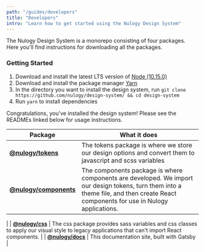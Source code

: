 ```yaml
---
path: "/guides/developers"
title: "Developers"
intro: "Learn how to get started using the Nulogy Design System"
---
```


The Nulogy Design System is a monorepo consisting of four packages. Here you'll find instructions for downloading all the packages.

### Getting Started
1. Download and install the latest LTS version of [Node (10.15.0)](https://nodejs.org/en/)
2. Download and install the package manager [Yarn](https://yarnpkg.com/en/docs/install#mac-stable)
3. In the directory you want to install the design system, run `git clone https://github.com/nulogy/design-system/ && cd design-system`
4. Run `yarn` to install dependencies 

Congratulations, you've installed the design system! Please see the READMEs linked below for usage instructions. 

| Package  | What it does |
| ------------- | ------------- |
| **[@nulogy/tokens](https://github.com/nulogy/design-system/tree/master/tokens)**   | The tokens package is where we store our design options and convert them to javascript and scss variables   |
| **[@nulogy/components](https://github.com/nulogy/design-system/tree/master/components)**  | The components package is where components are developed. We import our design tokens, turn them into a theme file, and then create React components for use in Nulogy applications.
 |
| **[@nulogy/css](https://github.com/nulogy/design-system/tree/master/docs)** | The css package provides sass variables and css classes to apply our visual style to legacy applications that can't import React components. 
 |
| **[@nulogy/docs](https://github.com/nulogy/design-system/tree/master/components)**  | This documentation site, built with Gatsby  |
